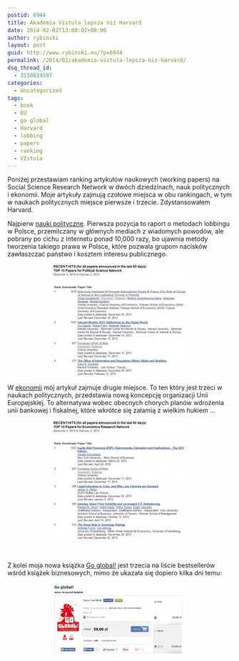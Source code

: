 ```yaml
---
postid: 6944
title: Akademia Vistula lepsza niż Harvard
date: 2014-02-02T13:08:02+00:00
author: rybinski
layout: post
guid: http://www.rybinski.eu/?p=6944
permalink: /2014/02/akademia-vistula-lepsza-niz-harvard/
dsq_thread_id:
  - 3150819597
categories:
  - Uncategorized
tags:
  - book
  - EU
  - go global
  - Harvard
  - lobbing
  - papers
  - ranking
  - VIstula
---
```

Poniżej przestawiam ranking artykułów naukowych (working papers) na Social Science Research Network w dwóch dziedzinach, nauk politycznych i ekonomii. Moje artykuły zajmują czołowe miejsca w obu rankingach, w tym w naukach politycznych miejsce pierwsze i trzecie. Zdystansowałem Harvard.

Najpierw [nauki polityczne](http://papers.ssrn.com/sol3/topten/topTenResults.cfm?groupingId=998398&netorjrnl=ntwk). Pierwsza pozycja to raport o metodach lobbingu w Polsce, przemilczany w głównych mediach z wiadomych powodów, ale pobrany po cichu z Internetu ponad 10,000 razy, bo ujawnia metody tworzenia takiego prawa w Polsce, które pozwala grupom nacisków zawłaszczać państwo i kosztem interesu publicznego.

<p style="text-align: center;">
  <a href="/uploads/2014/02/SSRN_political_science.jpg"><img class="size-medium wp-image-6945 aligncenter" title="SSRN_political_science" src="/uploads/2014/02/SSRN_political_science-300x251.jpg" alt="" width="300" height="251" /></a>
</p>

W [ekonomii](http://papers.ssrn.com/sol3/topten/topTenResults.cfm?groupingId=205&netorjrnl=ntwk) mój artykuł zajmuje drugie miejsce. To ten który jest trzeci w naukach politycznych, przedstawia nową koncepcję organizacji Unii Europejskiej. To alternatywa wobec obecnych chorych planów wdrożenia unii bankowej i fiskalnej, które wkrótce się załamią z wielkim hukiem …

<!--more-->

<p style="text-align: center;">
  <a href="/uploads/2014/02/SSRN_economics.jpg"><img class="size-medium wp-image-6946 aligncenter" title="SSRN_economics" src="/uploads/2014/02/SSRN_economics-300x268.jpg" alt="" width="300" height="268" /></a>
</p>

 

Z kolei moja nowa książka [Go global!](http://onepress.pl/ksiazki/go-global-krzysztof-rybinski,goglob.htm) jest trzecia na liście bestsellerów wśród książek biznesowych, mimo że ukazała się dopiero kilka dni temu:

<p style="text-align: center;">
  <a href="/uploads/2014/02/go_global_bestseller.jpg"><img class="size-medium wp-image-6951 aligncenter" title="go_global_bestseller" src="/uploads/2014/02/go_global_bestseller-300x162.jpg" alt="" width="300" height="162" /></a>
</p>
